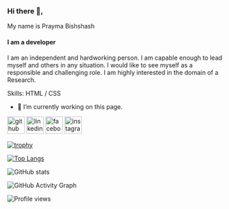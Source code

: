 ### Hi there 👋, 
My name is Prayma Bishshash
#### I am a developer
I am an independent and hardworking person. I am capable enough to lead myself and others in any situation. I would like to see myself as a responsible and challenging role. I am highly interested in the domain of a Research.

Skills:  HTML / CSS

- 🔭 I’m currently working on this page. 


[<img src='https://cdn.jsdelivr.net/npm/simple-icons@3.0.1/icons/github.svg' alt='github' height='40'>](https://github.com/https://github.com/praymabs)  [<img src='https://cdn.jsdelivr.net/npm/simple-icons@3.0.1/icons/linkedin.svg' alt='linkedin' height='40'>](https://www.linkedin.com/in/https://www.linkedin.com/in/b-prayma//)  [<img src='https://cdn.jsdelivr.net/npm/simple-icons@3.0.1/icons/facebook.svg' alt='facebook' height='40'>](https://www.facebook.com/https://www.facebook.com/profile.php?id=100019496048883&mibextid=ZbWKwL)  [<img src='https://cdn.jsdelivr.net/npm/simple-icons@3.0.1/icons/instagram.svg' alt='instagram' height='40'>](https://www.instagram.com/prayma_bs/)  

[![trophy](https://github-profile-trophy.vercel.app/?username=https://github.com/praymabs)](https://github.com/ryo-ma/github-profile-trophy)

[![Top Langs](https://github-readme-stats.vercel.app/api/top-langs/?username=https://github.com/praymabs)](https://github.com/anuraghazra/github-readme-stats)

![GitHub stats](https://github-readme-stats.vercel.app/api?username=https://github.com/praymabs&show_icons=true&count_private=true)  

![GitHub Activity Graph](https://activity-graph.herokuapp.com/graph?username=https://github.com/praymabs)  

![Profile views](https://gpvc.arturio.dev/https://github.com/praymabs)  
